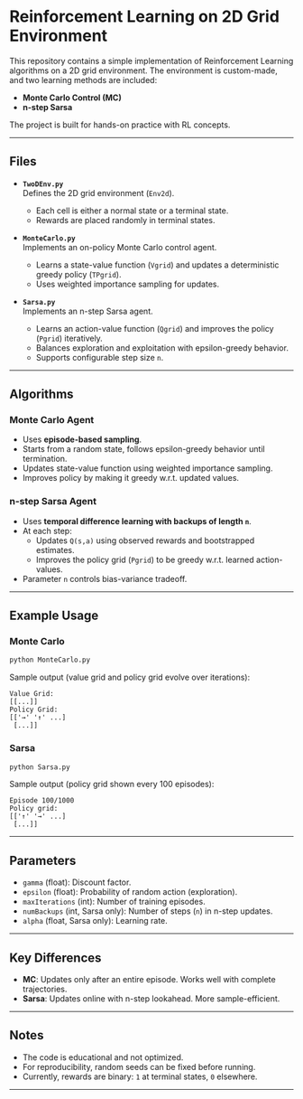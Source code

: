 # Reinforcement Learning on 2D Grid Environment

This repository contains a simple implementation of Reinforcement Learning algorithms on a 2D grid environment. The environment is custom-made, and two learning methods are included:

- **Monte Carlo Control (MC)**
- **n-step Sarsa**

The project is built for hands-on practice with RL concepts.

---

## Files

- **`TwoDEnv.py`**  
  Defines the 2D grid environment (`Env2d`).  
  - Each cell is either a normal state or a terminal state.  
  - Rewards are placed randomly in terminal states.  

- **`MonteCarlo.py`**  
  Implements an on-policy Monte Carlo control agent.  
  - Learns a state-value function (`Vgrid`) and updates a deterministic greedy policy (`TPgrid`).  
  - Uses weighted importance sampling for updates.  

- **`Sarsa.py`**  
  Implements an n-step Sarsa agent.  
  - Learns an action-value function (`Qgrid`) and improves the policy (`Pgrid`) iteratively.  
  - Balances exploration and exploitation with epsilon-greedy behavior.  
  - Supports configurable step size `n`.  

---

## Algorithms

### Monte Carlo Agent
- Uses **episode-based sampling**.  
- Starts from a random state, follows epsilon-greedy behavior until termination.  
- Updates state-value function using weighted importance sampling.  
- Improves policy by making it greedy w.r.t. updated values.  

### n-step Sarsa Agent
- Uses **temporal difference learning with backups of length `n`**.  
- At each step:  
  - Updates `Q(s,a)` using observed rewards and bootstrapped estimates.  
  - Improves the policy grid (`Pgrid`) to be greedy w.r.t. learned action-values.  
- Parameter `n` controls bias-variance tradeoff.  

---

## Example Usage

### Monte Carlo
```bash
python MonteCarlo.py
````

Sample output (value grid and policy grid evolve over iterations):

```
Value Grid:
[[...]]
Policy Grid:
[['→' '↑' ...]
 [...]]
```

### Sarsa

```bash
python Sarsa.py
```

Sample output (policy grid shown every 100 episodes):

```
Episode 100/1000
Policy grid:
[['↑' '→' ...]
 [...]]
```

---

## Parameters

* `gamma` (float): Discount factor.
* `epsilon` (float): Probability of random action (exploration).
* `maxIterations` (int): Number of training episodes.
* `numBackups` (int, Sarsa only): Number of steps (`n`) in n-step updates.
* `alpha` (float, Sarsa only): Learning rate.

---

## Key Differences

* **MC**: Updates only after an entire episode. Works well with complete trajectories.
* **Sarsa**: Updates online with n-step lookahead. More sample-efficient.

---

## Notes

* The code is educational and not optimized.
* For reproducibility, random seeds can be fixed before running.
* Currently, rewards are binary: `1` at terminal states, `0` elsewhere.

---
